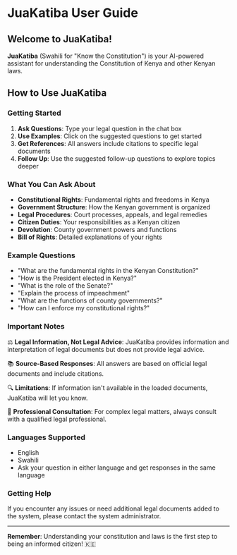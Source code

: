 # JuaKatiba User Guide

## Welcome to JuaKatiba!

**JuaKatiba** (Swahili for "Know the Constitution") is your AI-powered assistant for understanding the Constitution of Kenya and other Kenyan laws.

## How to Use JuaKatiba

### Getting Started

1. **Ask Questions**: Type your legal question in the chat box
2. **Use Examples**: Click on the suggested questions to get started
3. **Get References**: All answers include citations to specific legal documents
4. **Follow Up**: Use the suggested follow-up questions to explore topics deeper

### What You Can Ask About

- **Constitutional Rights**: Fundamental rights and freedoms in Kenya
- **Government Structure**: How the Kenyan government is organized
- **Legal Procedures**: Court processes, appeals, and legal remedies
- **Citizen Duties**: Your responsibilities as a Kenyan citizen
- **Devolution**: County government powers and functions
- **Bill of Rights**: Detailed explanations of your rights

### Example Questions

- "What are the fundamental rights in the Kenyan Constitution?"
- "How is the President elected in Kenya?"
- "What is the role of the Senate?"
- "Explain the process of impeachment"
- "What are the functions of county governments?"
- "How can I enforce my constitutional rights?"

### Important Notes

⚖️ **Legal Information, Not Legal Advice**: JuaKatiba provides information and interpretation of legal documents but does not provide legal advice.

📚 **Source-Based Responses**: All answers are based on official legal documents and include citations.

🔍 **Limitations**: If information isn't available in the loaded documents, JuaKatiba will let you know.

💼 **Professional Consultation**: For complex legal matters, always consult with a qualified legal professional.

### Languages Supported

- English
- Swahili
- Ask your question in either language and get responses in the same language

### Getting Help

If you encounter any issues or need additional legal documents added to the system, please contact the system administrator.

---

**Remember**: Understanding your constitution and laws is the first step to being an informed citizen! 🇰🇪
